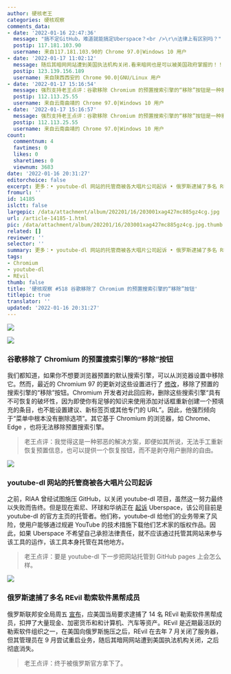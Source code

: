 ```yaml
---
author: 硬核老王
categories: 硬核观察
comments_data:
- date: '2022-01-16 22:47:36'
  message: "搞不定GitHub，难道就能搞定Uberspace？<br />\r\n法律上有区别吗？"
  postip: 117.181.103.90
  username: 来自117.181.103.90的 Chrome 97.0|Windows 10 用户
- date: '2022-01-17 11:02:12'
  message: 随后其暗网网站遭到美国执法机构关闭.看来暗网也是可以被美国政府掌握的！！！
  postip: 123.139.156.189
  username: 来自陕西西安的 Chrome 90.0|GNU/Linux 用户
- date: '2022-01-17 15:16:54'
  message: 强烈支持老王点评：谷歌移除 Chromium 的预置搜索引擎的“移除”按钮是一种邪恶的解决方案。
  postip: 112.113.25.55
  username: 来自云南曲靖的 Chrome 97.0|Windows 10 用户
- date: '2022-01-17 15:16:57'
  message: 强烈支持老王点评：谷歌移除 Chromium 的预置搜索引擎的“移除”按钮是一种邪恶的解决方案。
  postip: 112.113.25.55
  username: 来自云南曲靖的 Chrome 97.0|Windows 10 用户
count:
  commentnum: 4
  favtimes: 0
  likes: 0
  sharetimes: 0
  viewnum: 3683
date: '2022-01-16 20:31:27'
editorchoice: false
excerpt: 更多：• youtube-dl 网站的托管商被各大唱片公司起诉 • 俄罗斯逮捕了多名 REvil 勒索软件黑帮成员
fromurl: ''
id: 14185
islctt: false
largepic: /data/attachment/album/202201/16/203001xag427mc885gz4cg.jpg
url: /article-14185-1.html
pic: /data/attachment/album/202201/16/203001xag427mc885gz4cg.jpg.thumb.jpg
related: []
reviewer: ''
selector: ''
summary: 更多：• youtube-dl 网站的托管商被各大唱片公司起诉 • 俄罗斯逮捕了多名 REvil 勒索软件黑帮成员
tags:
- Chromium
- youtube-dl
- REvil
thumb: false
title: '硬核观察 #518 谷歌移除了 Chromium 的预置搜索引擎的“移除”按钮'
titlepic: true
translator: ''
updated: '2022-01-16 20:31:27'
---
```


![](/data/attachment/album/202201/16/203001xag427mc885gz4cg.jpg)


![](/data/attachment/album/202201/16/203009o7nfo2009myjmf2x.jpg)


### 谷歌移除了 Chromium 的预置搜索引擎的“移除”按钮


我们都知道，如果你不想要浏览器预置的默认搜索引擎，可以从浏览器设置中移除它。然而，最近的 Chromium 97 的更新对这些设置进行了 [修改](https://www.neowin.net/news/you-can-no-longer-remove-default-search-engines-on-chromium-and-it039s-already-causing-havoc/)，移除了预置的搜索引擎的“移除”按钮。Chromium 开发者对此回应称，删除这些搜索引擎“具有不可恢复的破坏性，因为即使你有足够的知识来使用添加对话框重新创建一个预填充的条目，也不能设置建议、新标签页或其他专门的 URL”。因此，他强烈倾向于“菜单中根本没有删除选项”。其它基于 Chromium 的浏览器，如 Chrome、Edge ，也将无法移除预置搜索引擎。



> 
> 老王点评：我觉得这是一种邪恶的解决方案，即便如其所说，无法手工重新恢复预置信息，也可以提供一个恢复按钮，而不是剥夺用户删除的自由。
> 
> 
> 


![](/data/attachment/album/202201/16/203020malif0a3u0xoayua.jpg)


### youtube-dl 网站的托管商被各大唱片公司起诉


之前，RIAA 曾经试图施压 GitHub，以关闭 youtube-dl 项目，虽然这一努力最终以失败而告终。但是现在索尼、环球和华纳正在 [起诉](https://torrentfreak.com/major-record-labels-sue-youtube-dl-hosting-provider-220114/) Uberspace，该公司目前是 youtube-dl 的官方主页的托管者。他们称，youtube-dl 给他们的业务带来了风险，使用户能够通过规避 YouTube 的技术措施下载他们艺术家的版权作品。因此，如果 Uberspace 不希望自己承担法律责任，就不应该通过托管其网站来参与该工具的运作，该工具本身托管在其他地方。



> 
> 老王点评：要是 youtube-dl 下一步把网站托管到 GitHub pages 上会怎么样。
> 
> 
> 


![](/data/attachment/album/202201/16/203030y64ofbfj2b466e6s.jpg)


### 俄罗斯逮捕了多名 REvil 勒索软件黑帮成员


俄罗斯联邦安全局周五 [宣布](https://therecord.media/fsb-raids-revil-ransomware-gang-members/)，应美国当局要求逮捕了 14 名 REvil 勒索软件黑帮成员，扣押了大量现金、加密货币和和计算机、汽车等资产。REvil 是近期最活跃的勒索软件组织之一，在美国向俄罗斯施压之后，REvil 在去年 7 月关闭了服务器，但其管理员在 9 月尝试重启业务，随后其暗网网站遭到美国执法机构关闭，之后彻底消失。



> 
> 老王点评：终于被俄罗斯官方拿下了。
> 
> 
>